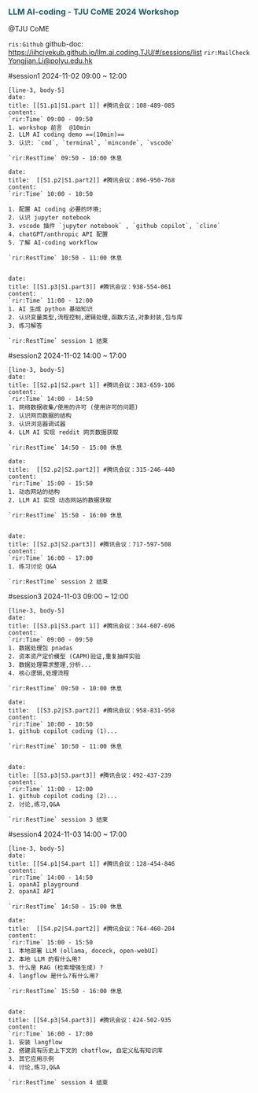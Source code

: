 ### <font color="#205867">LLM AI-coding  - TJU CoME 2024 Workshop</font>

@TJU CoME

`ris:Github`  github-doc: https://iihciyekub.github.io/llm.ai.coding.TJU/#/sessions/list
`rir:MailCheck` Yongjian.Li@polyu.edu.hk

<div class="page-break" style="page-break-before: always;"></div>

#session1 2024-11-02 09:00 ~ 12:00
```timeline-labeled
[line-3, body-5]
date: 
title: [[S1.p1|S1.part 1]] #腾讯会议：108-489-085
content:
`rir:Time` 09:00 - 09:50 
1. workshop 前言  @10min 
2. LLM AI coding demo ==(10min)==
3. 认识: `cmd`, `terminal`, `minconde`, `vscode` 

`rir:RestTime` 09:50 - 10:00 休息

date: 
title:  [[S1.p2|S1.part2]] #腾讯会议：896-950-768
content:
`rir:Time` 10:00 - 10:50

1. 配置 AI coding 必要的环境;
2. 认识 jupyter notebook
3. vscode 插件 `jupyter notebook` , `github copilot`, `cline`
4. chatGPT/anthropic API 配置
5. 了解 AI-coding workflow

`rir:RestTime` 10:50 - 11:00 休息


date:
title: [[S1.p3|S1.part3]] #腾讯会议：938-554-061
content:
`rir:Time` 11:00 - 12:00 
1. AI 生成 python 基础知识
2. 认识变量类型,流程控制,逻辑处理,函数方法,对象封装,包与库
3. 练习解答

`rir:RestTime` session 1 结束
```
 
<div class="page-break" style="page-break-before: always;"></div>

 
#session2 2024-11-02 14:00 ~ 17:00
```timeline-labeled
[line-3, body-5]
date: 
title: [[S2.p1|S2.part 1]] #腾讯会议：383-659-106
content:
`rir:Time` 14:00 - 14:50 
1. 网络数据收集/使用的许可 (使用许可的问题)
2. 认识网页数据的结构
3. 认识浏览器调试器
4. LLM AI 实现 reddit 网页数据获取

`rir:RestTime` 14:50 - 15:00 休息

date: 
title:  [[S2.p2|S2.part2]] #腾讯会议：315-246-440
content:
`rir:Time` 15:00 - 15:50
1. 动态网站的结构
2. LLM AI 实现 动态网站的数据获取

`rir:RestTime` 15:50 - 16:00 休息


date:
title: [[S2.p3|S2.part3]] #腾讯会议：717-597-508 
content:
`rir:Time` 16:00 - 17:00 
1. 练习讨论 Q&A

`rir:RestTime` session 2 结束
```
<div class="page-break" style="page-break-before: always;"></div>


#session3 2024-11-03 09:00 ~ 12:00
```timeline-labeled
[line-3, body-5]
date: 
title: [[S3.p1|S3.part 1]] #腾讯会议：344-607-696
content:
`rir:Time` 09:00 - 09:50 
1. 数据处理包 pnadas
2. 资本资产定价模型 (CAPM)验证,重复抽样实验
3. 数据处理需求整理,分析...
4. 核心逻辑,处理流程

`rir:RestTime` 09:50 - 10:00 休息

date: 
title:  [[S3.p2|S3.part2]] #腾讯会议：958-831-958
content:
`rir:Time` 10:00 - 10:50
1. github copilot coding (1)...

`rir:RestTime` 10:50 - 11:00 休息


date:
title: [[S3.p3|S3.part3]] #腾讯会议：492-437-239
content:
`rir:Time` 11:00 - 12:00 
1. github copilot coding (2)...
2. 讨论,练习,Q&A

`rir:RestTime` session 3 结束
```
<div class="page-break" style="page-break-before: always;"></div>


#session4 2024-11-03 14:00 ~ 17:00
```timeline-labeled
[line-3, body-5]
date: 
title: [[S4.p1|S4.part 1]] #腾讯会议：128-454-846 
content:
`rir:Time` 14:00 - 14:50 
1. opanAI playground
2. opanAI API 

`rir:RestTime` 14:50 - 15:00 休息

date: 
title:  [[S4.p2|S4.part2]] #腾讯会议：764-460-204 
content:
`rir:Time` 15:00 - 15:50
1. 本地部署 LLM (ollama, doceck, open-webUI)
2. 本地 LLM 的有什么用?
3. 什么是 RAG (检索增强生成) ?
4. langflow 是什么?有什么用?

`rir:RestTime` 15:50 - 16:00 休息


date:
title: [[S4.p3|S4.part3]] #腾讯会议：424-502-935 
content:
`rir:Time` 16:00 - 17:00 
1. 安装 langflow
2. 搭建具有历史上下文的 chatflow, 自定义私有知识库
3. 其它应用示例
4. 讨论,练习,Q&A

`rir:RestTime` session 4 结束
```
